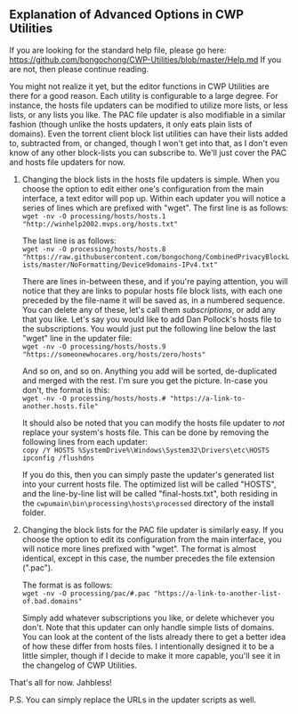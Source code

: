 **Explanation of Advanced Options in CWP Utilities**
---
If you are looking for the standard help file, please go here: https://github.com/bongochong/CWP-Utilities/blob/master/Help.md If you are not, then please continue reading.

You might not realize it yet, but the editor functions in CWP Utilities are there for a good reason. Each utility is configurable to a large degree. For instance, the hosts file updaters can be modified to utilize more lists, or less lists, or any lists you like. The PAC file updater is also modifiable in a similar fashion (though unlike the hosts updaters, it only eats plain lists of domains). Even the torrent client block list utilities can have their lists added to, subtracted from, or changed, though I won't get into that, as I don't even know of any other block-lists you can subscribe to. We'll just cover the PAC and hosts file updaters for now.

1. Changing the block lists in the hosts file updaters is simple. When you choose the option to edit either one's configuration from the main interface, a text editor will pop up. Within each updater you will notice a series of lines which are prefixed with "wget". The first line is as follows:  
`wget -nv -O processing/hosts/hosts.1 "http://winhelp2002.mvps.org/hosts.txt"`

	The last line is as follows:  
`wget -nv -O processing/hosts/hosts.8 "https://raw.githubusercontent.com/bongochong/CombinedPrivacyBlockLists/master/NoFormatting/Device9domains-IPv4.txt"`

	There are lines in-between these, and if you're paying attention, you will notice that they are links to popular hosts file block lists, with each one preceded by the file-name it will be saved as, in a numbered sequence. You can delete any of these, let's call them *subscriptions*, or add any that you like. Let's say you would like to add Dan Pollock's hosts file to the subscriptions. You would just put the following line below the last "wget" line in the updater file:  
`wget -nv -O processing/hosts/hosts.9 "https://someonewhocares.org/hosts/zero/hosts"`

	And so on, and so on. Anything you add will be sorted, de-duplicated and merged with the rest. I'm sure you get the picture. In-case you don't, the format is this:  
`wget -nv -O processing/hosts/hosts.# "https://a-link-to-another.hosts.file"`  

	It should also be noted that you can modify the hosts file updater to *not* replace your system's hosts file. This can be done by removing the following lines from each updater:  
`copy /Y HOSTS %SystemDrive%\Windows\System32\Drivers\etc\HOSTS`  
`ipconfig /flushdns`  

	If you do this, then you can simply paste the updater's generated list into your current hosts file. The optimized list will be called "HOSTS", and the line-by-line list will be called "final-hosts.txt", both residing in the `cwpumain\bin\processing\hosts\processed` directory of the install folder.
  
2. Changing the block lists for the PAC file updater is similarly easy. If you choose the option to edit its configuration from the main interface, you will notice more lines prefixed with "wget". The format is almost identical, except in this case, the number precedes the file extension (".pac").

	The format is as follows:  
`wget -nv -O processing/pac/#.pac "https://a-link-to-another-list-of.bad.domains"`  

	Simply add whatever subscriptions you like, or delete whichever you don't. Note that this updater can only handle simple lists of domains. You can look at the content of the lists already there to get a better idea of how these differ from hosts files. I intentionally designed it to be a little simpler, though if I decide to make it more capable, you'll see it in the changelog of CWP Utilities. 

That's all for now. Jahbless!

P.S. You can simply replace the URLs in the updater scripts as well.
